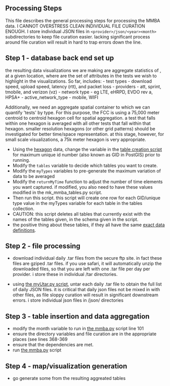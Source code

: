 Processing Steps
----------------
This file describes the general processing steps for processing the MMBA data. I CANNOT OVERSTRESS CLEAN INDIVIDUAL FILE CURATION ENOUGH.   I store individual JSON files in `<provider>/json/<year><month>` subdirectories to keep file curation easier.  lacking significant process around file curation will result in hard to trap errors down the line.

Step 1 - database back end set up
---------------------------------
the resulting data visualizations we are making are aggregate statistics of <type>, at a given location, where <type> are the set of attributes in the tests we wish to highlight in the visualizations.  So far, <type> includes:
	- test types - download speed, upload speed, latency (rtt), and packet loss
	- providers - att, sprint, tmobile, and verizon (vz)
	- network type - eg LTE, eHRPD, EVDO rev a, HPSA+
	- active_network_type - mobile, WIFI

Additionally, we need an aggregate spatial container to which we can quantify 'tests' by type.  For this purpose, the FCC is using a 75,000 meter centroid to centroid hexagon cell for spatial aggregation.  a test that falls within one hexagon is averaged with all other tests that fall within that hexagon.  smaller resolution hexagons (or other grid patterns) should be investigated for better time/space representation.  at this stage, however, for small scale visualizations, a 75k meter hexagon is very appropriate.

- Using the [hexagon](https://raw.github.com/feomike/mmba_viz_processing/master/data/hex_75000.geojson) data, change the variable in the [table creation script](https://github.com/feomike/mmba_viz_processing/blob/master/processing/mk_mmba_tables.py) for maximum unique id number (also known as GID in PostGIS) prior to running.  
- Modify the `tables` variable to decide which tables you want to create.
- Modify the `myTypes` variables to pre-generate the maximum variation of data to be averaged
- Modify the `returnMyTime` function to adjust the number of time elements you want captured.  if modified, you also need to have these values modified in the mk_mmba_tables.py script.
- Then run this script.  this script will create one row for each GID/unique type value in the myTypes variable for each table in the tables collection.  
- CAUTION:  this script deletes all tables that currently exist with the names of the tables given, in the schema given in the script.
- the positive thing about these tables, if they all have the same [exact data definitions](https://github.com/feomike/mmba_viz_processing/blob/master/data/create_tables.sql).  

Step 2 - file processing
------------------------
- download individual daily .tar files from the secure ftp site.  in fact these files are gziped .tar files.  if you use safari, it will automatically unzip the downloaded files, so that you are left with one .tar file per day per provider.  i store these in individual <provider>/tar directories.

- using [the myUtar.py script](https://github.com/feomike/mmba_viz_processing/blob/master/processing/myUtar.py), untar each daily .tar file to obtain the full list of daily JSON files.  it is critical that daily json files not be mixed in with other files, as file sloppy curation will result in significant downstream errors.  i store individual json files in <provider>/json/<year><month> directories


Step 3 - table insertion and data aggregation
---------------------------------------------
- modify the month variable to run in [the mmba.py](https://github.com/feomike/mmba_viz_processing/blob/master/processing/mmba.py) script line 101
- ensure the directory variables and file curation are in the appropriate places (see lines 368-369
- ensure that the dependencies are met.
- run [the mmba.py](https://github.com/feomike/mmba_viz_processing/blob/master/processing/mmba.py) script


Step 4 - map/visualization generation
-------------------------------------
- go generate some from the resulting aggreated tables
